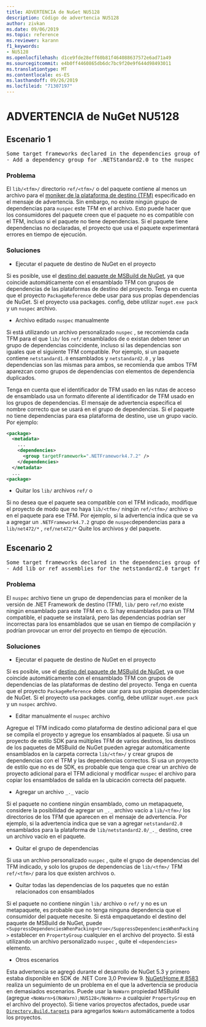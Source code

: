 ```yaml
---
title: ADVERTENCIA de NuGet NU5128
description: Código de advertencia NU5128
author: zivkan
ms.date: 09/06/2019
ms.topic: reference
ms.reviewer: karann
f1_keywords:
- NU5128
ms.openlocfilehash: d1ce9fde28eff60b81f464088637572e6ad71a49
ms.sourcegitcommit: e4b0ff4460865db6dc7bc9f20e9f644d98493011
ms.translationtype: MT
ms.contentlocale: es-ES
ms.lasthandoff: 09/26/2019
ms.locfileid: "71307197"
---
```

# <a name="nuget-warning-nu5128"></a>ADVERTENCIA de NuGet NU5128

## <a name="scenario-1"></a>Escenario 1

<pre>Some target frameworks declared in the dependencies group of the nuspec and the lib/ref folder do not have exact matches in the other location. Consult the list of actions below:
- Add a dependency group for .NETStandard2.0 to the nuspec</pre>

### <a name="issue"></a>Problema

El `lib/<tfm>/` directorio `ref/<tfm>/` o del paquete contiene al menos un archivo para el [moniker de la plataforma de destino (TFM)](../target-frameworks.md) especificado en el mensaje de advertencia. Sin embargo, no existe ningún grupo de dependencias para `nuspec` este TFM en el archivo. Esto puede hacer que los consumidores del paquete creen que el paquete no es compatible con el TFM, incluso si el paquete no tiene dependencias. Si el paquete tiene dependencias no declaradas, el proyecto que usa el paquete experimentará errores en tiempo de ejecución.

### <a name="solution"></a>Soluciones

* Ejecutar el paquete de destino de NuGet en el proyecto

Si es posible, use el [destino del paquete de MSBuild de NuGet](../msbuild-targets.md), ya que coincide automáticamente con el ensamblado TFM con grupos de dependencias de las plataformas de destino del proyecto. Tenga en cuenta que el proyecto `PackageReference` debe usar para sus propias dependencias de NuGet. Si el proyecto usa packages. config, debe utilizar `nuget.exe pack` y un `nuspec` archivo.

* Archivo editado `nuspec` manualmente

Si está utilizando un archivo personalizado `nuspec` , se recomienda cada TFM para el que `lib/` los `ref/` ensamblados de o existan deben tener un grupo de dependencias coincidente, incluso si las dependencias son iguales que el siguiente TFM compatible. Por ejemplo, si un paquete contiene `netstandard1.0` ensamblados y `netstandard2.0` , y las dependencias son las mismas para ambos, se recomienda que ambos TFM aparezcan como grupos de dependencias con elementos de dependencia duplicados.

Tenga en cuenta que el identificador de TFM usado en las rutas de acceso de ensamblado usa un formato diferente al identificador de TFM usado en los grupos de dependencias. El mensaje de advertencia especifica el nombre correcto que se usará en el grupo de dependencias. Si el paquete no tiene dependencias para esa plataforma de destino, use un grupo vacío. Por ejemplo:

```xml
<package>
  <metadata>
    ...
    <dependencies>
      <group targetFramework=".NETFramework4.7.2" />
    </dependencies>
  </metadata>
  ...
<package>
```

* Quitar los `lib/` archivos `ref/` o

Si no desea que el paquete sea compatible con el TFM indicado, modifique el proyecto de modo que no haya `lib/<tfm>/` ningún `ref/<tfm>/` archivo o en el paquete para ese TFM. Por ejemplo, si la advertencia indica que se va a agregar un `.NETFramework4.7.2` grupo de `nuspec`dependencias para a `lib/net472/*` , `ref/net472/*` Quite los archivos y del paquete.

## <a name="scenario-2"></a>Escenario 2

<pre>Some target frameworks declared in the dependencies group of the nuspec and the lib/ref folder do not have exact matches in the other location. Consult the list of actions below:
- Add lib or ref assemblies for the netstandard2.0 target framework</pre>

### <a name="issue"></a>Problema

El `nuspec` archivo tiene un grupo de dependencias para el moniker de la versión de .NET Framework de destino (TFM), `lib/` pero `ref/`no existe ningún ensamblado para este TFM en o. Si hay ensamblados para un TFM compatible, el paquete se instalará, pero las dependencias podrían ser incorrectas para los ensamblados que se usan en tiempo de compilación y podrían provocar un error del proyecto en tiempo de ejecución.

### <a name="solution"></a>Soluciones

* Ejecutar el paquete de destino de NuGet en el proyecto

Si es posible, use el [destino del paquete de MSBuild de NuGet](../msbuild-targets.md), ya que coincide automáticamente con el ensamblado TFM con grupos de dependencias de las plataformas de destino del proyecto. Tenga en cuenta que el proyecto `PackageReference` debe usar para sus propias dependencias de NuGet. Si el proyecto usa packages. config, debe utilizar `nuget.exe pack` y un `nuspec` archivo.

* Editar manualmente el `nuspec` archivo

Agregue el TFM indicado como plataforma de destino adicional para el que se compila el proyecto y agregue los ensamblados al paquete. Si usa un proyecto de estilo SDK para múltiples TFM de varios destinos, los destinos de los paquetes de MSBuild de NuGet pueden agregar automáticamente ensamblados en la carpeta correcta `lib/<tfm>/` y crear grupos de dependencias con el TFM y las dependencias correctos. Si usa un proyecto de estilo que no es de SDK, es probable que tenga que crear un archivo de proyecto adicional para el TFM adicional y modificar `nuspec` el archivo para copiar los ensamblados de salida en la ubicación correcta del paquete.

* Agregar un archivo `_._` vacío

Si el paquete no contiene ningún ensamblado, como un metapaquete, considere la posibilidad de agregar un `_._` archivo vacío a `lib/<tfm>/` los directorios de los TFM que aparecen en el mensaje de advertencia. Por ejemplo, si la advertencia indica que se van a agregar `netstandard2.0` ensamblados para la plataforma de `lib/netstandard2.0/_._` destino, cree un archivo vacío en el paquete.

* Quitar el grupo de dependencias

Si usa un archivo personalizado `nuspec` , quite el grupo de dependencias del TFM indicado, y solo los grupos de dependencias de `lib/<tfm>/` TFM `ref/<tfm>/` para los que existen archivos o.

* Quitar todas las dependencias de los paquetes que no están relacionados con ensamblados

Si el paquete no contiene ningún `lib/` archivo o `ref/` y no es un metapaquete, es probable que no tenga ninguna dependencia que el consumidor del paquete necesite. Si está empaquetando el destino del paquete de MSBuild de NuGet, puede `<SuppressDependenciesWhenPacking>true</SuppressDependenciesWhenPacking>` establecer en `PropertyGroup` cualquier en el archivo del proyecto. Si está utilizando un archivo personalizado `nuspec` , quite el `<dependencies>` elemento.

* Otros escenarios

Esta advertencia se agregó durante el desarrollo de NuGet 5.3 y primero estaba disponible en SDK de .NET Core 3,0 Preview 9. [NuGet/Home # 8583](https://github.com/nuget/home/issues/8583) realiza un seguimiento de un problema en el que la advertencia se producía en demasiados escenarios. Puede usar la `NoWarn` propiedad MSBuild (agregue `<NoWarn>$(NoWarn);NU5128</NoWarn>` a cualquier `PropertyGroup` en el archivo del proyecto). Si tiene varios proyectos afectados, puede usar [`Directory.Build.targets`](/visualstudio/msbuild/customize-your-build) para agregarlos `NoWarn` automáticamente a todos los proyectos.

